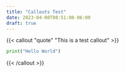 ```yaml
---
title: "Callouts Test"
date: 2023-04-08T08:51:08-06:00
draft: true
---
```


{{< callout "quote" "This is a test callout" >}}
```python
print("Hello World")
```
{{< /callout >}}